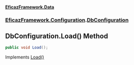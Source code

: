 #### [EficazFramework.Data](EficazFrameworkData.md 'EficazFramework Data')
### [EficazFramework.Configuration](EficazFrameworkData.md#EficazFramework.Configuration 'EficazFramework.Configuration').[DbConfiguration](EficazFramework.Configuration/DbConfiguration.md 'EficazFramework.Configuration.DbConfiguration')

## DbConfiguration.Load() Method

```csharp
public void Load();
```

Implements [Load()](EficazFramework.Configuration/IDbConfig/Load().md 'EficazFramework.Configuration.IDbConfig.Load()')